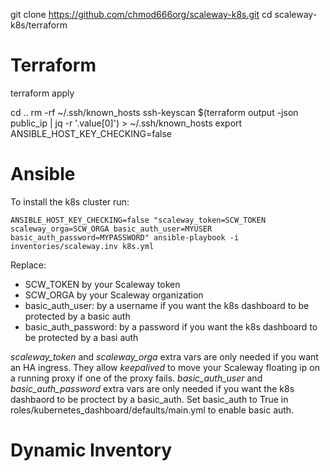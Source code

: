 git clone https://github.com/chmod666org/scaleway-k8s.git
cd scaleway-k8s/terraform

Terraform
=========
terraform apply

cd ..
rm -rf ~/.ssh/known_hosts
ssh-keyscan $(terraform output -json public_ip | jq -r '.value[0]') > ~/.ssh/known_hosts
export ANSIBLE_HOST_KEY_CHECKING=false

Ansible
=======

To install the k8s cluster run:

```
ANSIBLE_HOST_KEY_CHECKING=false "scaleway_token=SCW_TOKEN scaleway_orga=SCW_ORGA basic_auth_user=MYUSER basic_auth_password=MYPASSWORD" ansible-playbook -i inventories/scaleway.inv k8s.yml
```

Replace:
  - SCW_TOKEN by your Scaleway token
  - SCW_ORGA by your Scaleway organization
  - basic_auth_user: by a username if you want the k8s dashboard to be protected by a basic auth
  - basic_auth_password: by a password if you want the k8s dashboard to be protected by a basi auth 

_scaleway_token_ and _scaleway_orga_ extra vars are only needed if you want an HA ingress. They allow _keepalived_ to move your Scaleway floating ip on a running proxy if one of the proxy fails.
_basic_auth_user_ and _basic_auth_password_ extra vars are only needed if you want the k8s dashbaord to be proctect by a basic_auth. Set basic_auth to True in roles/kubernetes_dashboard/defaults/main.yml to enable basic auth.

Dynamic Inventory
================
